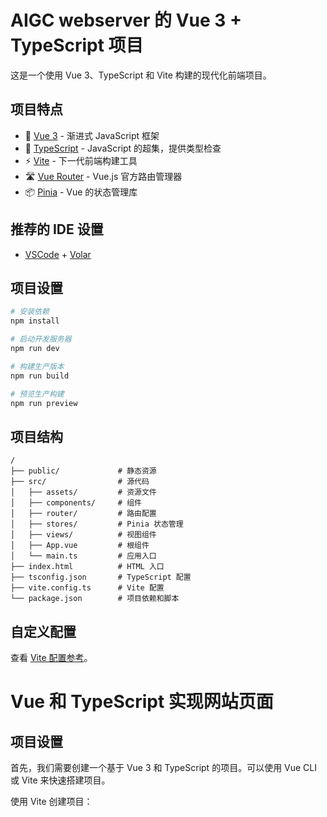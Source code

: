 # AIGC webserver 的 Vue 3 + TypeScript 项目

这是一个使用 Vue 3、TypeScript 和 Vite 构建的现代化前端项目。

## 项目特点

- 🚀 [Vue 3](https://v3.cn.vuejs.org/) - 渐进式 JavaScript 框架
- 🔧 [TypeScript](https://www.typescriptlang.org/) - JavaScript 的超集，提供类型检查
- ⚡️ [Vite](https://cn.vitejs.dev/) - 下一代前端构建工具
- 🛣️ [Vue Router](https://router.vuejs.org/zh/) - Vue.js 官方路由管理器
- 📦 [Pinia](https://pinia.vuejs.org/zh/) - Vue 的状态管理库

## 推荐的 IDE 设置

- [VSCode](https://code.visualstudio.com/) + [Volar](https://marketplace.visualstudio.com/items?itemName=Vue.volar)

## 项目设置

```bash
# 安装依赖
npm install

# 启动开发服务器
npm run dev

# 构建生产版本
npm run build

# 预览生产构建
npm run preview
```

## 项目结构

```
/
├── public/             # 静态资源
├── src/                # 源代码
│   ├── assets/         # 资源文件
│   ├── components/     # 组件
│   ├── router/         # 路由配置
│   ├── stores/         # Pinia 状态管理
│   ├── views/          # 视图组件
│   ├── App.vue         # 根组件
│   └── main.ts         # 应用入口
├── index.html          # HTML 入口
├── tsconfig.json       # TypeScript 配置
├── vite.config.ts      # Vite 配置
└── package.json        # 项目依赖和脚本
```

## 自定义配置

查看 [Vite 配置参考](https://cn.vitejs.dev/config/)。

# Vue 和 TypeScript 实现网站页面

## 项目设置

首先，我们需要创建一个基于 Vue 3 和 TypeScript 的项目。可以使用 Vue CLI 或 Vite 来快速搭建项目。

使用 Vite 创建项目：
